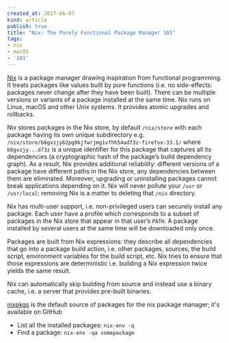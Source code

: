 ```yaml
---
created_at: 2017-06-07
kind: article
publish: true
title: "Nix: The Purely Functional Package Manager 101"
tags:
- nix
- macOS
- '101'
---
```


[Nix](https://nixos.org/nix/) is a package manager drawing inspiration from functional programming. It treats packages like values built by pure functions (i.e. no side-effects: packages never change after they have been built). There can be multiple versions or variants of a package installed at the same time. Nix runs on Linux, macOS and other Unix systems. It provides atomic upgrades and rollbacks.

Nix stores packages in the Nix store, by default `/nix/store` with each package having its own unique subdirectory e.g. `/nix/store/b6gvzjyb2pg0kjfwrjmg1vfhh54ad73z-firefox-33.1/` where `b6gvzjy...d73z` is a unique identifier for this package that captures all its dependencies (a cryptographic hash of the package’s build dependency graph). As a result, Nix provides additional reliability: different versions of a package have different paths in the Nix store, any dependencies between them are eliminated. Moreover, upgrading or uninstalling packages cannot break  applications depending on it. Nix will never pollute your `/usr` or `/usr/local`: removing Nix is a matter to deleting that `/nix` directory.

Nix has multi-user support, i.e. non-privileged users can securely install any package. Each user have a profile which corresponds to a subset of packages in the Nix store that appear in that user’s `PATH`. A package installed by several users at the same time will be downloaded only once.

Packages are built from Nix expressions: they describe all dependencies that go into a package build action, i.e. other packages, sources, the build script, environment variables for the build script, etc. Nix tries to ensure that those expressions are deterministic i.e. building a Nix expression twice yields the same result.

Nix can automatically skip building from source and instead use a binary cache, i.e. a server that provides pre-built binaries.

[nixpkgs](https://github.com/NixOS/nixpkgs) is the default source of packages for the nix package manager; it's available on GitHub

* List all the installed packages: `nix-env -q`
* Find a package: `nix-env -qa somepackage`



